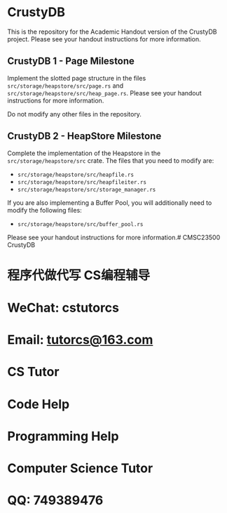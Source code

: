 # CrustyDB

This is the repository for the Academic Handout version of the CrustyDB project.
Please see your handout instructions for more information.


## CrustyDB 1 - Page Milestone

Implement the slotted page structure in the files `src/storage/heapstore/src/page.rs` 
and `src/storage/heapstore/src/heap_page.rs`. 
Please see your handout instructions for more information.

Do not modify any other files in the repository.

## CrustyDB 2 - HeapStore Milestone
Complete the implementation of the Heapstore in the `src/storage/heapstore/src`
crate. The files that you need to modify are:

- `src/storage/heapstore/src/heapfile.rs`
- `src/storage/heapstore/src/heapfileiter.rs`
- `src/storage/heapstore/src/storage_manager.rs`

If you are also implementing a Buffer Pool, you will additionally need to modify
the following files:
- `src/storage/heapstore/src/buffer_pool.rs`

Please see your handout instructions for more information.# CMSC23500 CrustyDB

# 程序代做代写 CS编程辅导

# WeChat: cstutorcs

# Email: tutorcs@163.com

# CS Tutor

# Code Help

# Programming Help

# Computer Science Tutor

# QQ: 749389476
